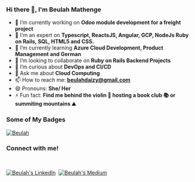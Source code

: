 ### Hi there 👋, I'm Beulah Mathenge

- 🔭 I’m currently working on **Odoo module development for a freight project**
- 💬 I'm an expert on **Typescript, ReactsJS, Angular, GCP, NodeJs Ruby on Rails, SQL, HTML5 and CSS.**
- 🌱 I’m currently learning **Azure Cloud Development, Product Management and German**
- 👯 I’m looking to collaborate on **Ruby on Rails Backend Projects**
- 🤔 I’m curious about **DevOps and CI/CD**
- 💬 Ask me about **Cloud Computing**
- 📫 How to reach me: **beulahdaizy@gmail.com**
- 😄 Pronouns: **She/ Her**
- ⚡ Fun fact: **Find me behind the violin 🎻 hosting a book club 📚 or summiting mountains ⛰️**
  <br/>

### Some of My Badges
 <p align="left"> <a href="https://github.com/ryo-ma/github-profile-trophy"><img src="https://github-profile-trophy.vercel.app/?username=Beulah-Matt" alt="Beulah" /></a> </p>

<h3 align="left">Connect with me!</h3>

<br/>
<p align="left" style="float: left;"> 
  <!-- LinkedIn -->
  <a href="https://www.linkedin.com/in/beulah-mathenge/" target="blank"><img src="https://img.shields.io/badge/LinkedIn-0077B5?style=for-the-badge&logo=linkedin&logoColor=white" alt="Beulah's LinkedIn" /></a> 
  <span>&nbsp;</span>
  
  <!-- Medium -->
  <a href="https://medium.com/@beulahdaizy" target="blank"><img src="https://img.shields.io/badge/Medium-12100E?style=for-the-badge&logo=medium&logoColor=white" alt="Beulah's Medium" /></a> 
  <span>&nbsp;</span>
  
  <!-- Other badges -->
</p>
<br/>

